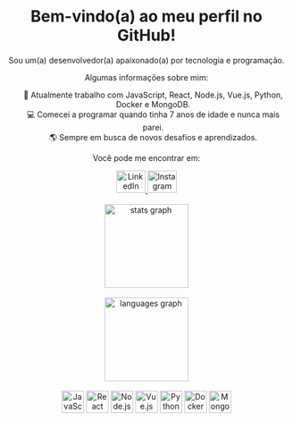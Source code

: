 <h1 align="center">Bem-vindo(a) ao meu perfil no GitHub!</h1>

<p align="center">Sou um(a) desenvolvedor(a) apaixonado(a) por tecnologia e programação.</p>

<p align="center">Algumas informações sobre mim:</p>

<ul align="center">
  <li style="list-style: none;">🚀 Atualmente trabalho com JavaScript, React, Node.js, Vue.js, Python, Docker e MongoDB.</li>
  <li style="list-style: none;">💻 Comecei a programar quando tinha 7 anos de idade e nunca mais parei.</li>
  <li style="list-style: none;">🌎 Sempre em busca de novos desafios e aprendizados.</li>
</ul>

<p align="center">Você pode me encontrar em:</p>

<div align="center">
  <a href="https://www.linkedin.com/in/seu_perfil_no_linkedin/" target="_blank">
    <img src="https://raw.githubusercontent.com/maurodesouza/profile-readme-generator/master/src/assets/icons/social/linkedin/default.svg" width="52" height="40" alt="LinkedIn logo">
  </a>
  <a href="https://www.instagram.com/seu_perfil_no_instagram/" target="_blank">
    <img src="https://raw.githubusercontent.com/maurodesouza/profile-readme-generator/master/src/assets/icons/social/instagram/default.svg" width="52" height="40" alt="Instagram logo">
  </a>
</div>

<br>

<div align="center">
  <img src="https://github-readme-stats.vercel.app/api?hide_title=false&hide_rank=false&show_icons=true&include_all_commits=true&count_private=true&disable_animations=false&theme=tokyonight&locale=en&hide_border=false&username=leoisrael" height="150" alt="stats graph"  />
</div>

<br>

<div align="center">
  <img src="https://github-readme-stats.vercel.app/api/top-langs?locale=en&hide_title=false&layout=compact&card_width=320&langs_count=5&theme=tokyonight&hide_border=false&username=leoisrael" height="150" alt="languages graph"  />
</div>

<br>

<div align="center">
  <img src="https://cdn.jsdelivr.net/gh/devicons/devicon/icons/javascript/javascript-original.svg" height="40" alt="JavaScript logo">
  <img src="https://cdn.jsdelivr.net/gh/devicons/devicon/icons/react/react-original.svg" height="40" alt="React logo">
  <img src="https://cdn.jsdelivr.net/gh/devicons/devicon/icons/nodejs/nodejs-original.svg" height="40" alt="Node.js logo">
  <img src="https://cdn.jsdelivr.net/gh/devicons/devicon/icons/vuejs/vuejs-original.svg" height="40" alt="Vue.js logo">
  <img src="https://cdn.jsdelivr.net/gh/devicons/devicon/icons/python/python-original.svg" height="40" alt="Python logo">
  <img src="https://cdn.jsdelivr.net/gh/devicons/devicon/icons/docker/docker-original.svg" height="40" alt="Docker logo">
  <img src="https://cdn.jsdelivr.net/gh/devicons/devicon/icons/mongodb/mongodb-original.svg" height="40" alt="MongoDB logo">
</div>
